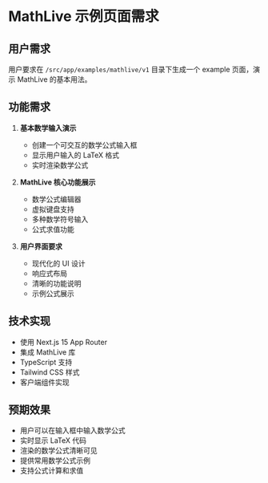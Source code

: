 # MathLive 示例页面需求

## 用户需求

用户要求在 `/src/app/examples/mathlive/v1` 目录下生成一个 example 页面，演示 MathLive 的基本用法。

## 功能需求

1. **基本数学输入演示**

   - 创建一个可交互的数学公式输入框
   - 显示用户输入的 LaTeX 格式
   - 实时渲染数学公式

2. **MathLive 核心功能展示**

   - 数学公式编辑器
   - 虚拟键盘支持
   - 多种数学符号输入
   - 公式求值功能

3. **用户界面要求**
   - 现代化的 UI 设计
   - 响应式布局
   - 清晰的功能说明
   - 示例公式展示

## 技术实现

- 使用 Next.js 15 App Router
- 集成 MathLive 库
- TypeScript 支持
- Tailwind CSS 样式
- 客户端组件实现

## 预期效果

- 用户可以在输入框中输入数学公式
- 实时显示 LaTeX 代码
- 渲染的数学公式清晰可见
- 提供常用数学公式示例
- 支持公式计算和求值
